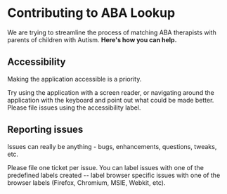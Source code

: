 Contributing to ABA Lookup
==========================

We are trying to streamline the process of matching ABA therapists with parents
of children with Autism. **Here's how you can help.**

Accessibility
-------------

Making the application accessible is a priority.

Try using the application with a screen reader, or navigating around the application
with the keyboard and point out what could be made better. Please file issues using the
accessibility label.

Reporting issues
----------------

Issues can really be anything - bugs, enhancements, questions, tweaks, etc.

Please file one ticket per issue. You can label issues with one of the
predefined labels created -- label browser specific issues with one of the
browser labels (Firefox, Chromium, MSIE, Webkit, etc).
